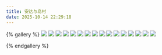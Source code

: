 ```yaml
---
title: 安达与岛村
date: 2025-10-14 22:29:18
---
```


{% gallery %}
![](/gallery/adachi-and-shimamura/photos/0111691B26AFC7CA9BCF1EFDAD68080B.jpg)
![](/gallery/adachi-and-shimamura/photos/0384422112F30037F1AA9FE93C6451FA.jpg)
![](/gallery/adachi-and-shimamura/photos/1C2710921D61E605BD29702DFAF87037.jpg)
![](/gallery/adachi-and-shimamura/photos/35BD68080A1215C6ACBC2F57D443BF93.jpg)
![](/gallery/adachi-and-shimamura/photos/3A682A8316A8BD9E221B53ABFE6DAE76.jpg)
![](/gallery/adachi-and-shimamura/photos/4A2B1217B2C6614D908E88A0C69D0F83.jpg)
![](/gallery/adachi-and-shimamura/photos/4C1D7EFAEDBFB3F20D09319D1E2994ED.jpg)
![](/gallery/adachi-and-shimamura/photos/53DFA043B86E960C4954C5E1BD395E45.jpg)
![](/gallery/adachi-and-shimamura/photos/679D35B2CBCA3066E5FAF6A30B742456.jpg)
![](/gallery/adachi-and-shimamura/photos/6E1565345912E592B352A16302DD1285.jpg)
![](/gallery/adachi-and-shimamura/photos/785578D86B35D1B4DAE53322710B7EAB.jpg)
![](/gallery/adachi-and-shimamura/photos/85E7CDDC01BE482A7C4F42C4DBDC1BE4.jpg)
![](/gallery/adachi-and-shimamura/photos/9233D30AD3271F25EB35276A7E0EE54F.jpg)
![](/gallery/adachi-and-shimamura/photos/A43519FF68995379F7B338100D7CFC31.jpg)
![](/gallery/adachi-and-shimamura/photos/B889BD1FA4947E57ED6570786769877E.jpg)
![](/gallery/adachi-and-shimamura/photos/D34C65876358ABE723451191D16268B3.jpg)

{% endgallery %}
